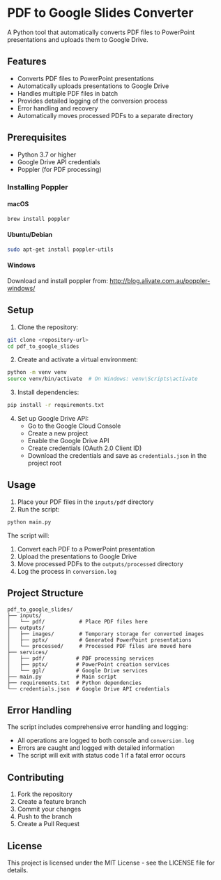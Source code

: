 # PDF to Google Slides Converter

A Python tool that automatically converts PDF files to PowerPoint presentations and uploads them to Google Drive.

## Features

- Converts PDF files to PowerPoint presentations
- Automatically uploads presentations to Google Drive
- Handles multiple PDF files in batch
- Provides detailed logging of the conversion process
- Error handling and recovery
- Automatically moves processed PDFs to a separate directory

## Prerequisites

- Python 3.7 or higher
- Google Drive API credentials
- Poppler (for PDF processing)

### Installing Poppler

#### macOS
```bash
brew install poppler
```

#### Ubuntu/Debian
```bash
sudo apt-get install poppler-utils
```

#### Windows
Download and install poppler from: http://blog.alivate.com.au/poppler-windows/

## Setup

1. Clone the repository:
```bash
git clone <repository-url>
cd pdf_to_google_slides
```

2. Create and activate a virtual environment:
```bash
python -m venv venv
source venv/bin/activate  # On Windows: venv\Scripts\activate
```

3. Install dependencies:
```bash
pip install -r requirements.txt
```

4. Set up Google Drive API:
   - Go to the Google Cloud Console
   - Create a new project
   - Enable the Google Drive API
   - Create credentials (OAuth 2.0 Client ID)
   - Download the credentials and save as `credentials.json` in the project root

## Usage

1. Place your PDF files in the `inputs/pdf` directory
2. Run the script:
```bash
python main.py
```

The script will:
1. Convert each PDF to a PowerPoint presentation
2. Upload the presentations to Google Drive
3. Move processed PDFs to the `outputs/processed` directory
4. Log the process in `conversion.log`

## Project Structure

```
pdf_to_google_slides/
├── inputs/
│   └── pdf/           # Place PDF files here
├── outputs/
│   ├── images/        # Temporary storage for converted images
│   ├── pptx/          # Generated PowerPoint presentations
│   └── processed/     # Processed PDF files are moved here
├── services/
│   ├── pdf/          # PDF processing services
│   ├── pptx/         # PowerPoint creation services
│   └── ggl/          # Google Drive services
├── main.py           # Main script
├── requirements.txt  # Python dependencies
└── credentials.json  # Google Drive API credentials
```

## Error Handling

The script includes comprehensive error handling and logging:
- All operations are logged to both console and `conversion.log`
- Errors are caught and logged with detailed information
- The script will exit with status code 1 if a fatal error occurs

## Contributing

1. Fork the repository
2. Create a feature branch
3. Commit your changes
4. Push to the branch
5. Create a Pull Request

## License

This project is licensed under the MIT License - see the LICENSE file for details.